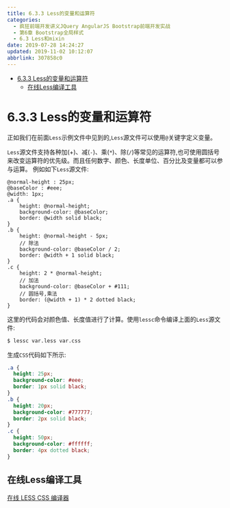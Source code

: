 ```yaml
---
title: 6.3.3 Less的变量和运算符
categories: 
  - 疯狂前端开发讲义JQuery AngularJS Bootstrap前端开发实战
  - 第6章 Bootstrap全局样式
  - 6.3 Less和mixin
date: 2019-07-28 14:24:27
updated: 2019-11-02 10:12:07
abbrlink: 307858c0
---
```

<div id='my_toc'>

- [6.3.3 Less的变量和运算符](/JavaReadingNotes/307858c0/#6-3-3-Less的变量和运算符)
    - [在线Less编译工具](/JavaReadingNotes/307858c0/#在线Less编译工具)

</div>
<!--more-->
<script>if (navigator.platform.toLowerCase() == 'win32'){document.getElementById('my_toc').style.display = 'none';}</script>

<!--end-->
<!--SSTStart-->
# 6.3.3 Less的变量和运算符 #
正如我们在前面`Less`示例文件中见到的,`Less`源文件可以使用`@`关键字定义变量。

`Less`源文件支持各种加(+)、减(`-`)、乘(`*`)、除(`/`)等常见的运算符,也可使用圆括号来改变运算符的优先级。而且任何数字、颜色、长度单位、百分比及变量都可以参与运算。
例如如下`Less`源文件:
```less
@normal-height : 25px;
@baseColor : #eee;
@width: 1px;
.a {
    height: @normal-height;
    background-color: @baseColor;
    border: @width solid black;
}
.b {
    height: @normal-height - 5px;
    // 除法
    background-color: @baseColor / 2;
    border: @width + 1 solid black;
}
.c {
    height: 2 * @normal-height;
    // 加法
    background-color: @baseColor + #111;
    // 圆括号,乘法
    border: (@width + 1) * 2 dotted black;
}
```
这里的代码会对颜色值、长度值进行了计算。使用`lessc`命令编译上面的`Less`源文件:
```cmd
$ lessc var.less var.css
```
生成`CSS`代码如下所示:
```css
.a {
  height: 25px;
  background-color: #eee;
  border: 1px solid black;
}
.b {
  height: 20px;
  background-color: #777777;
  border: 2px solid black;
}
.c {
  height: 50px;
  background-color: #ffffff;
  border: 4px dotted black;
}
```
<!--SSTStop-->
## 在线Less编译工具 ##
[在线 LESS CSS 编译器](http://tool.oschina.net/less)


